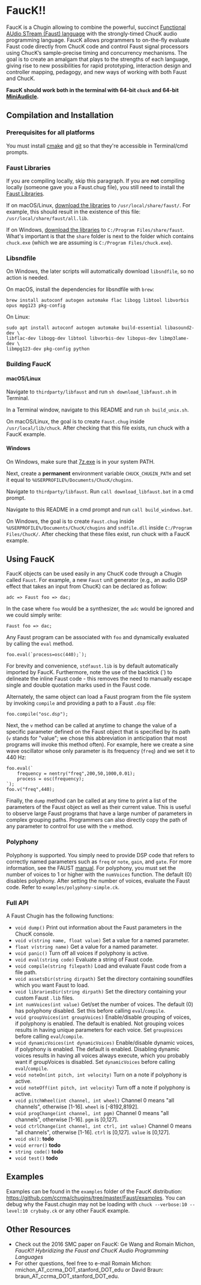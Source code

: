 # FaucK!!

FaucK is a Chugin allowing to combine the powerful, succinct [Functional AUdio STream (Faust) language](http://faust.grame.fr) with the strongly-timed ChucK audio programming language. FaucK allows programmers to on-the-fly evaluate Faust code directly from ChucK code and control Faust signal processors using ChucK’s sample-precise timing and concurrency mechanisms. The goal is to create an amalgam that plays to the strengths of each language, giving rise to new possibilities for rapid prototyping, interaction design and controller mapping, pedagogy, and new ways of working with both Faust and ChucK. 

**FaucK should work both in the terminal with 64-bit `chuck` and 64-bit [MiniAudicle](https://github.com/ccrma/miniAudicle).**

## Compilation and Installation

### Prerequisites for all platforms

You must install [cmake](https://cmake.org/download/) and [git](https://git-scm.com/downloads) so that they're accessible in Terminal/cmd prompts.

### Faust Libraries

If you are compiling locally, skip this paragraph. If you are **not** compiling locally (someone gave you a Faust.chug file), you still need to install the [Faust Libraries](https://faustlibraries.grame.fr/).

If on macOS/Linux, [download the libraries](https://github.com/grame-cncm/faustlibraries/archive/refs/heads/master.zip) to `/usr/local/share/faust/`. For example, this should result in the existence of this file: `/usr/local/share/faust/all.lib`.

If on Windows, [download the libraries](https://github.com/grame-cncm/faustlibraries/archive/refs/heads/master.zip) to `C:/Program Files/share/faust`. What's important is that the `share` folder is next to the folder which contains `chuck.exe` (which we are assuming is `C:/Program Files/chuck.exe`).

### Libsndfile

On Windows, the later scripts will automatically download `libsndfile`, so no action is needed.

On macOS, install the dependencies for libsndfile with `brew`:

```brew install autoconf autogen automake flac libogg libtool libvorbis opus mpg123 pkg-config```

On Linux:
```
sudo apt install autoconf autogen automake build-essential libasound2-dev \
libflac-dev libogg-dev libtool libvorbis-dev libopus-dev libmp3lame-dev \
libmpg123-dev pkg-config python
```

### Building FaucK

#### macOS/Linux

Navigate to `thirdparty/libfaust` and run `sh download_libfaust.sh` in Terminal.

In a Terminal window, navigate to this README and run `sh build_unix.sh`.

On macOS/Linux, the goal is to create `Faust.chug` inside `/usr/local/lib/chuck`. After checking that this file exists, run chuck with a FaucK example.

#### Windows

On Windows, make sure that [7z.exe](https://www.7-zip.org/download.html) is in your system PATH.

Next, create a **permanent** environment variable `CHUCK_CHUGIN_PATH` and set it equal to `%USERPROFILE%/Documents/ChucK/chugins`.

Navigate to `thirdparty/libfaust`. Run `call download_libfaust.bat` in a cmd prompt.

Navigate to this README in a cmd prompt and run `call build_windows.bat`.

On Windows, the goal is to create `Faust.chug` inside `%USERPROFILE%/Documents/ChucK/chugins` and `sndfile.dll` inside `C:/Program Files/ChucK/`. After checking that these files exist, run chuck with a FaucK example.

## Using FaucK

FaucK objects can be used easily in any ChucK code through a Chugin called `Faust`. For example, a new `Faust` unit generator (e.g., an audio DSP effect that takes an input from ChucK) can be declared as follow:  

```chuck
adc => Faust foo => dac;
```

In the case where `foo` would be a synthesizer, the `adc` would be ignored and we could simply write:

```chuck
Faust foo => dac;
```

Any Faust program can be associated with `foo` and dynamically evaluated by calling the `eval` method.  

```chuck
foo.eval(`process=osc(440);`);
```

For brevity and convenience, `stdfaust.lib` is by default automatically imported by FaucK. Furthermore, note the use of the backtick (\`) to delineate the inline Faust code - this removes the need to manually escape single and double quotation marks used in the Faust code.

Alternately, the same object can load a Faust program from the file system by invoking `compile` and providing a path to a Faust `.dsp` file:

```chuck
foo.compile("osc.dsp");
```

Next, the `v` method can be called at anytime to change the value of a specific parameter defined on the Faust object that is specified by its path (`v` stands for "value"; we chose this abbreviation in anticipation that most programs will invoke this method often). For example, here we create a sine wave oscillator whose only parameter is its frequency (`freq`) and we set it to 440 Hz: 

```chuck
foo.eval(`
    frequency = nentry("freq",200,50,1000,0.01);
    process = osc(frequency);
`);
foo.v("freq",440);
```

Finally, the `dump` method can be called at any time to print a list of the parameters of the Faust object as well as their current value. This is useful to observe large Faust programs that have a large number of parameters in complex grouping paths. Programmers can also directly copy the path of any parameter to control for use with the `v` method.

### Polyphony

Polyphony is supported. You simply need to provide DSP code that refers to correctly named parameters such as `freq` or `note`, `gain`, and `gate`. For more information, see the FAUST [manual](https://faustdoc.grame.fr/manual/midi/#standard-polyphony-parameters). For polyphony, you must set the number of voices to 1 or higher with the `numVoices` function. The default (0) disables polyphony. After setting the number of voices, evaluate the Faust code. Refer to `examples/polyphony-simple.ck`.

### Full API

A Faust Chugin has the following functions:
* `void dump()` Print out information about the Faust parameters in the ChucK console.
* `void v(string name, float value)` Set a value for a named parameter.
* `float v(string name)` Get a value for a named parameter.
* `void panic()` Turn off all voices if polyphony is active.
* `void eval(string code)` Evaluate a string of Faust code.
* `void compile(string filepath)` Load and evaluate Faust code from a file path.
* `void assetsDir(string dirpath)` Set the directory containing soundfiles which you want Faust to load.
* `void librariesDir(string dirpath)` Set the directory containing your custom Faust `.lib` files.
* `int numVoices(int value)` Get/set the number of voices. The default (0) has polyphony disabled. Set this before calling `eval`/`compile`.
* `void groupVoices(int groupVoices)` Enable/disable grouping of voices, if polyphony is enabled. The default is enabled. Not grouping voices results in having unique parameters for each voice. Set `groupVoices` before calling `eval`/`compile`.
* `void dynamicVoices(int dynamicVoices)` Enable/disable dynamic voices, if polyphony is enabled. The default is enabled. Disabling dynamic voices results in having all voices always execute, which you probably want if groupVoices is disabled. Set `dynamicVoices` before calling `eval`/`compile`.
* `void noteOn(int pitch, int velocity)` Turn on a note if polyphony is active.
* `void noteOff(int pitch, int velocity)` Turn off a note if polyphony is active.
* `void pitchWheel(int channel, int wheel)` Channel 0 means "all channels", otherwise [1-16]. `wheel` is [-8192,8192].
* `void progChange(int channel, int pgm)` Channel 0 means "all channels", otherwise [1-16]. `pgm` is [0,127].
* `void ctrlChange(int channel, int ctrl, int value)` Channel 0 means "all channels", otherwise [1-16]. `ctrl` is [0,127]. `value` is [0,127].
* `void ok()`: **todo**
* `void error()` **todo**
* `string code()` **todo**
* `void test()` **todo**

## Examples

Examples can be found in the `examples` folder of the FaucK distribution: <https://github.com/ccrma/chugins/tree/master/Faust/examples>. You can debug why the Faust.chugin may not be loading with `chuck --verbose:10 --level:10 crybaby.ck` or any other FaucK example.

## Other Resources

* Check out the 2016 SMC paper on FaucK: Ge Wang and Romain Michon, *FaucK!! Hybridizing the Faust and ChucK Audio Programming Languages*
* For other questions, feel free to e-mail Romain Michon: rmichon_AT_ccrma_DOT_stanford_DOT_edu or David Braun: braun_AT_ccrma_DOT_stanford_DOT_edu.
